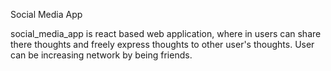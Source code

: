 Social Media App

social_media_app is react based web application, where in users can share there thoughts and freely express thoughts to other user's thoughts. User can be increasing network by being friends.
